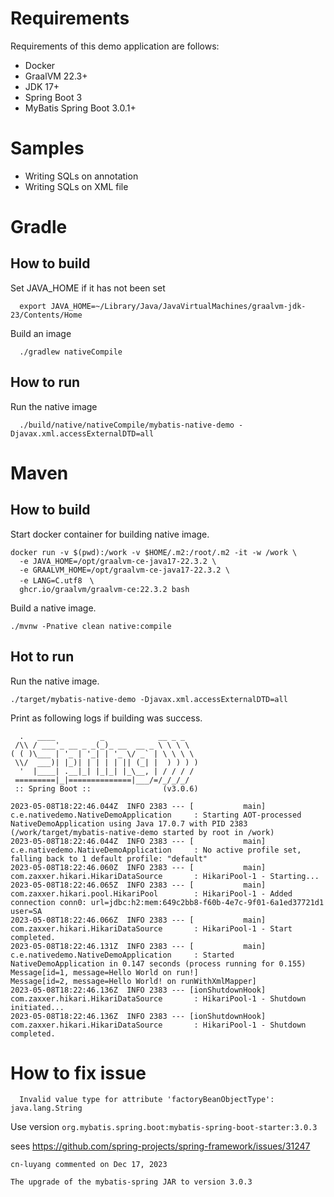 # Requirements

Requirements of this demo application are follows:

* Docker
* GraalVM 22.3+
* JDK 17+
* Spring Boot 3
* MyBatis Spring Boot 3.0.1+

# Samples

* Writing SQLs on annotation
* Writing SQLs on XML file

# Gradle 

## How to build 

  Set JAVA_HOME if it has not been set 

```
  export JAVA_HOME=~/Library/Java/JavaVirtualMachines/graalvm-jdk-23/Contents/Home
```

  
  Build an image 

```
  ./gradlew nativeCompile 
```  

## How to run 


  Run the native image

```
  ./build/native/nativeCompile/mybatis-native-demo -Djavax.xml.accessExternalDTD=all
```


# Maven

## How to build 


Start docker container for building native image.

```
docker run -v $(pwd):/work -v $HOME/.m2:/root/.m2 -it -w /work \
  -e JAVA_HOME=/opt/graalvm-ce-java17-22.3.2 \
  -e GRAALVM_HOME=/opt/graalvm-ce-java17-22.3.2 \
  -e LANG=C.utf8　\
  ghcr.io/graalvm/graalvm-ce:22.3.2 bash
```

Build a native image.

```
./mvnw -Pnative clean native:compile
```

## Hot to run 

Run the native image.

```
./target/mybatis-native-demo -Djavax.xml.accessExternalDTD=all
```

Print as following logs if building was success.

```
  .   ____          _            __ _ _
 /\\ / ___'_ __ _ _(_)_ __  __ _ \ \ \ \
( ( )\___ | '_ | '_| | '_ \/ _` | \ \ \ \
 \\/  ___)| |_)| | | | | || (_| |  ) ) ) )
  '  |____| .__|_| |_|_| |_\__, | / / / /
 =========|_|==============|___/=/_/_/_/
 :: Spring Boot ::                (v3.0.6)

2023-05-08T18:22:46.044Z  INFO 2383 --- [           main] c.e.nativedemo.NativeDemoApplication     : Starting AOT-processed NativeDemoApplication using Java 17.0.7 with PID 2383 (/work/target/mybatis-native-demo started by root in /work)
2023-05-08T18:22:46.044Z  INFO 2383 --- [           main] c.e.nativedemo.NativeDemoApplication     : No active profile set, falling back to 1 default profile: "default"
2023-05-08T18:22:46.060Z  INFO 2383 --- [           main] com.zaxxer.hikari.HikariDataSource       : HikariPool-1 - Starting...
2023-05-08T18:22:46.065Z  INFO 2383 --- [           main] com.zaxxer.hikari.pool.HikariPool        : HikariPool-1 - Added connection conn0: url=jdbc:h2:mem:649c2bb8-f60b-4e7c-9f01-6a1ed37721d1 user=SA
2023-05-08T18:22:46.066Z  INFO 2383 --- [           main] com.zaxxer.hikari.HikariDataSource       : HikariPool-1 - Start completed.
2023-05-08T18:22:46.131Z  INFO 2383 --- [           main] c.e.nativedemo.NativeDemoApplication     : Started NativeDemoApplication in 0.147 seconds (process running for 0.155)
Message[id=1, message=Hello World on run!]
Message[id=2, message=Hello World! on runWithXmlMapper]
2023-05-08T18:22:46.136Z  INFO 2383 --- [ionShutdownHook] com.zaxxer.hikari.HikariDataSource       : HikariPool-1 - Shutdown initiated...
2023-05-08T18:22:46.136Z  INFO 2383 --- [ionShutdownHook] com.zaxxer.hikari.HikariDataSource       : HikariPool-1 - Shutdown completed.
```


# How to fix issue 

```
  Invalid value type for attribute 'factoryBeanObjectType': java.lang.String
```

Use version `org.mybatis.spring.boot:mybatis-spring-boot-starter:3.0.3`

sees https://github.com/spring-projects/spring-framework/issues/31247

```
cn-luyang commented on Dec 17, 2023

The upgrade of the mybatis-spring JAR to version 3.0.3

```



